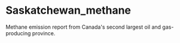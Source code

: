 # Saskatchewan_methane
Methane emission report from Canada's second largest oil and gas-producing province.
